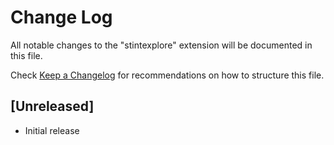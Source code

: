 # Change Log

All notable changes to the "stintexplore" extension will be documented in this file.

Check [Keep a Changelog](http://keepachangelog.com/) for recommendations on how to structure this file.

## [Unreleased]

- Initial release